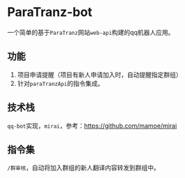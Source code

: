 # ParaTranz-bot

一个简单的基于`ParaTranz`网站`web-api`构建的qq机器人应用。

## 功能

1. 项目申请提醒（项目有新人申请加入时，自动提醒指定群组）
2. 针对`paraTranzApi`的指令集成。

## 技术栈

`qq-bot`实现，`mirai`，参考：https://github.com/mamoe/mirai

## 指令集

`/群审核`，自动将加入群组的新人翻译内容转发到群组中。

